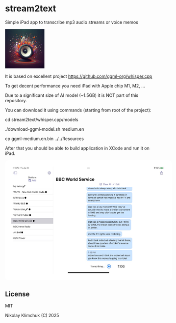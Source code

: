 # stream2text
Simple iPad app to transcribe mp3 audio streams or voice memos

![Alt text](./stream2text/Assets.xcassets/AppIcon.appiconset/s2t-128.png)

It is based on excellent project https://github.com/ggml-org/whisper.cpp

To get decent performance you need iPad with Apple chip M1, M2, ...

Due to a significant size of AI model (~1.5GB) it is NOT part of this repository.

You can download it using commands (starting from root of the project): 

cd stream2text/whisper.cpp/models

./download-ggml-model.sh medium.en

cp ggml-medium.en.bin ../../Resources

After that you should be able to build application in XCode and run it on iPad.

<img src="screenshot.jpeg" alt="Screenshot" width="800" style="border: 20px solid #fff; border-radius: 10px;" />

## License
MIT

Nikolay Klimchuk (C) 2025 
